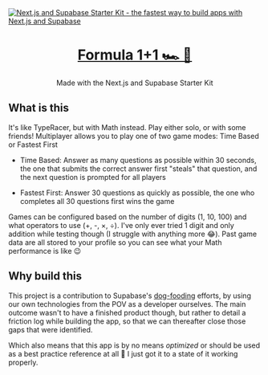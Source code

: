 <a href="https://https://formula-1-plus-1.vercel.app//">
  <img alt="Next.js and Supabase Starter Kit - the fastest way to build apps with Next.js and Supabase" src="https://https://formula-1-plus-1.vercel.app/.vercel.app/opengraph-image.png">
  <h1 align="center">Formula 1+1 🏎️ 🧮</h1>
</a>

<p align="center">
  Made with the Next.js and Supabase Starter Kit
</p>

## What is this

It's like TypeRacer, but with Math instead. Play either solo, or with some friends! Multiplayer allows you to play one of two game modes: Time Based or Fastest First

- Time Based: Answer as many questions as possible within 30 seconds, the one that submits the correct answer first "steals" that question, and the next question is prompted for all players

- Fastest First: Answer 30 questions as quickly as possible, the one who completes all 30 questions first wins the game

Games can be configured based on the number of digits (1, 10, 100) and what operators to use (+, -, ×, ÷). I've only ever tried 1 digit and only addition while testing though (I struggle with anything more 😂). Past game data are all stored to your profile so you can see what your Math performance is like 😉

## Why build this

This project is a contribution to Supabase's [dog-fooding](https://en.wikipedia.org/wiki/Eating_your_own_dog_food) efforts, by using our own technologies from the POV as a developer ourselves. The main outcome wasn't to have a finished product though, but rather to detail a friction log while building the app, so that we can thereafter close those gaps that were identified.

Which also means that this app is by no means _optimized_ or should be used as a best practice reference at all 😬 I just got it to a state of it working properly.
